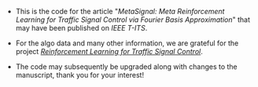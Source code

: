 - This is the code for the article "_MetaSignal: Meta Reinforcement Learning for Traffic Signal Control via Fourier Basis Approximation_" that may have been published on _IEEE T-ITS_.

- For the algo data and many other information, we are grateful for the project [_Reinforcement Learning for Traffic Signal Control_](https://traffic-signal-control.github.io/).

- The code may subsequently be upgraded along with changes to the manuscript, thank you for your interest!
